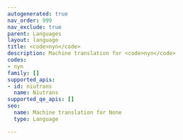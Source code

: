 ```yaml
---
autogenerated: true
nav_order: 999
nav_exclude: true
parent: Languages
layout: language
title: <code>nyn</code>
description: Machine translation for <code>nyn</code>
codes:
- nyn
family: []
supported_apis:
- id: niutrans
  name: Niutrans
supported_qe_apis: []
seo:
  name: Machine translation for None
  type: Language

---
```


